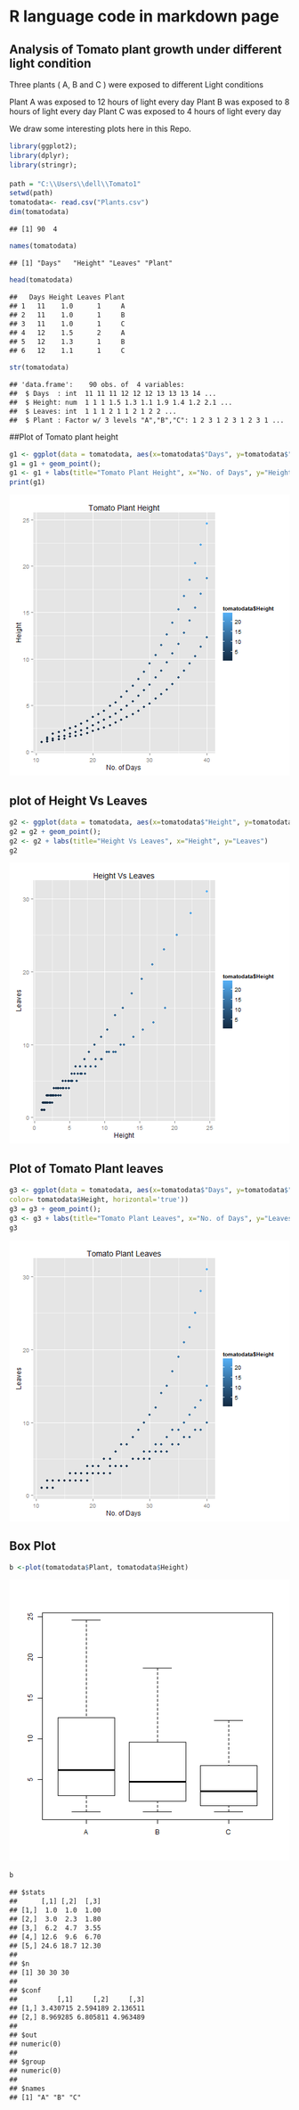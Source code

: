 # R language code in markdown page

## Analysis of Tomato plant growth under different light condition

Three plants ( A, B and C ) were exposed to different Light conditions

Plant A was exposed to 12 hours of light every day
Plant B was exposed to 8 hours of light every day
Plant C was exposed to 4 hours of light every day


We draw some interesting plots here in this Repo.


```r
library(ggplot2);
library(dplyr);
library(stringr);

path = "C:\\Users\\dell\\Tomato1"
setwd(path)
tomatodata<- read.csv("Plants.csv")
dim(tomatodata)
```

```
## [1] 90  4
```

```r
names(tomatodata)
```

```
## [1] "Days"   "Height" "Leaves" "Plant"
```

```r
head(tomatodata)
```

```
##   Days Height Leaves Plant
## 1   11    1.0      1     A
## 2   11    1.0      1     B
## 3   11    1.0      1     C
## 4   12    1.5      2     A
## 5   12    1.3      1     B
## 6   12    1.1      1     C
```

```r
str(tomatodata)
```

```
## 'data.frame':	90 obs. of  4 variables:
##  $ Days  : int  11 11 11 12 12 12 13 13 13 14 ...
##  $ Height: num  1 1 1 1.5 1.3 1.1 1.9 1.4 1.2 2.1 ...
##  $ Leaves: int  1 1 1 2 1 1 2 1 2 2 ...
##  $ Plant : Factor w/ 3 levels "A","B","C": 1 2 3 1 2 3 1 2 3 1 ...
```


##Plot of Tomato plant height


```r
g1 <- ggplot(data = tomatodata, aes(x=tomatodata$"Days", y=tomatodata$"Height", color=tomatodata$Height))
g1 = g1 + geom_point();
g1 <- g1 + labs(title="Tomato Plant Height", x="No. of Days", y="Height")
print(g1)
```

![plot of chunk unnamed-chunk-2](figure/unnamed-chunk-2-1.png) 

## plot of Height Vs Leaves


```r
g2 <- ggplot(data = tomatodata, aes(x=tomatodata$"Height", y=tomatodata$"Leaves", color=tomatodata$Height))
g2 = g2 + geom_point();
g2 <- g2 + labs(title="Height Vs Leaves", x="Height", y="Leaves")
g2
```

![plot of chunk unnamed-chunk-3](figure/unnamed-chunk-3-1.png) 

## Plot of Tomato Plant leaves


```r
g3 <- ggplot(data = tomatodata, aes(x=tomatodata$"Days", y=tomatodata$"Leaves", 
color= tomatodata$Height, horizontal='true'))
g3 = g3 + geom_point();
g3 <- g3 + labs(title="Tomato Plant Leaves", x="No. of Days", y="Leaves")
g3
```

![plot of chunk unnamed-chunk-4](figure/unnamed-chunk-4-1.png) 

## Box Plot


```r
b <-plot(tomatodata$Plant, tomatodata$Height)
```

![plot of chunk unnamed-chunk-5](figure/unnamed-chunk-5-1.png) 

```r
b
```

```
## $stats
##      [,1] [,2]  [,3]
## [1,]  1.0  1.0  1.00
## [2,]  3.0  2.3  1.80
## [3,]  6.2  4.7  3.55
## [4,] 12.6  9.6  6.70
## [5,] 24.6 18.7 12.30
## 
## $n
## [1] 30 30 30
## 
## $conf
##          [,1]     [,2]     [,3]
## [1,] 3.430715 2.594189 2.136511
## [2,] 8.969285 6.805811 4.963489
## 
## $out
## numeric(0)
## 
## $group
## numeric(0)
## 
## $names
## [1] "A" "B" "C"
```
